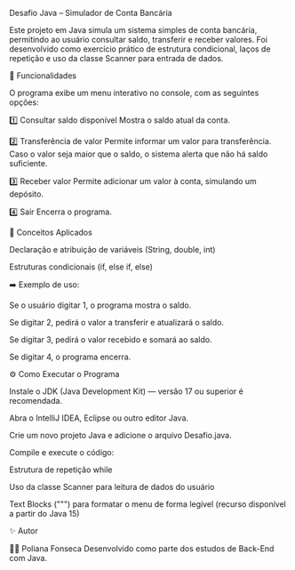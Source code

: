 Desafio Java – Simulador de Conta Bancária

Este projeto em Java simula um sistema simples de conta bancária, permitindo ao usuário consultar saldo, transferir e receber valores.
Foi desenvolvido como exercício prático de estrutura condicional, laços de repetição e uso da classe Scanner para entrada de dados.

🧩 Funcionalidades

O programa exibe um menu interativo no console, com as seguintes opções:

1️⃣ Consultar saldo disponível
Mostra o saldo atual da conta.

2️⃣ Transferência de valor
Permite informar um valor para transferência.
Caso o valor seja maior que o saldo, o sistema alerta que não há saldo suficiente.

3️⃣ Receber valor
Permite adicionar um valor à conta, simulando um depósito.

4️⃣ Sair
Encerra o programa.

🧠 Conceitos Aplicados

Declaração e atribuição de variáveis (String, double, int)

Estruturas condicionais (if, else if, else)

➡️ Exemplo de uso:

Se o usuário digitar 1, o programa mostra o saldo.

Se digitar 2, pedirá o valor a transferir e atualizará o saldo.

Se digitar 3, pedirá o valor recebido e somará ao saldo.

Se digitar 4, o programa encerra.

⚙️ Como Executar o Programa

Instale o JDK (Java Development Kit) — versão 17 ou superior é recomendada.

Abra o IntelliJ IDEA, Eclipse ou outro editor Java.

Crie um novo projeto Java e adicione o arquivo Desafio.java.

Compile e execute o código:

Estrutura de repetição while

Uso da classe Scanner para leitura de dados do usuário

Text Blocks (""") para formatar o menu de forma legível (recurso disponível a partir do Java 15)

✨ Autor

👩‍💻 Poliana Fonseca
Desenvolvido como parte dos estudos de Back-End com Java.
